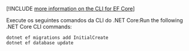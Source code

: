 [!INCLUDE [more information on the CLI for EF Core](~/includes/ef-cli.md)]

<span data-ttu-id="77541-101">Execute os seguintes comandos da CLI do .NET Core:</span><span class="sxs-lookup"><span data-stu-id="77541-101">Run the following .NET Core CLI commands:</span></span>

```dotnetcli
dotnet ef migrations add InitialCreate
dotnet ef database update
```
